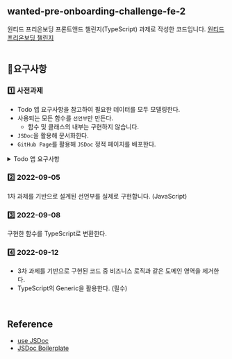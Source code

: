 ## wanted-pre-onboarding-challenge-fe-2
원티드 프리온보딩 프론트앤드 챌린지(TypeScript) 과제로 작성한 코드입니다. 
[원티드 프리온보딩 챌린지](https://www.wanted.co.kr/events/pre_challenge_fe_2) <br/><br/>

## 📝요구사항

### 1️⃣ 사전과제
- Todo 앱 요구사항을 참고하여 필요한 데이터를 모두 모델링한다.
- 사용되는 모든 함수를 `선언부`만 만든다.
  - 함수 및 클래스의 내부는 구현하지 않습니다.
- `JSDoc`을 활용해 문서화한다.
- `GitHub Page`를 활용해 `JSDoc` 정적 페이지를 배포한다.

<details>
  <summary>Todo 앱 요구사항</summary>

  ### TODO

  ```
  Todo {
    아이디(required),
    내용(required),
    완료여부(required),
    카테고리(required),
    태그들(optional),
  }
  ```

  #### CREATE
  - 할 일을 추가할 수 있다.
  - 내용없이 추가할 수 없다.

  #### READ
  - 모든 할 일을 조회할 수 있다.
  - ID를 기반으로 특정 할 일을 조회할 수 있다.

  #### UPDATE
  - ID를 제외한 모든 속성을 수정할 수 있다.
  - 특정 할 일의 특정 태그를 수정할 수 있다.

  #### DELETE
  - ID를 기반으로 특정 할 일을 삭제할 수 있다.
  - 모든 할 일을 제거할 수 있다.
  - 특정 할 일의 특정 태그를 삭제할 수 있다.
  - 특정 할 일의 모든 태그를 제거할 수 있다.

  ### Modeling (Shape)
  ```
  Item {
    property(required),
    property(optional),
  }
  ```  
</details>

### 2️⃣ 2022-09-05
1차 과제를 기반으로 설계된 선언부를 실제로 구현합니다. (JavaScript)

### 3️⃣ 2022-09-08
구현한 함수를 TypeScript로 변환한다.

### 4️⃣ 2022-09-12
- 3차 과제를 기반으로 구현된 코드 중 비즈니스 로직과 같은 도메인 영역을 제거한다.
- TypeScript의 Generic을 활용한다. (필수)

<br />

## Reference
- [use JSDoc](https://jsdoc.app/)
- [JSDoc Boilerplate](https://github.com/pocojang/jsdoc-boilerplate)
